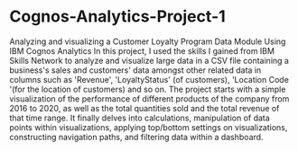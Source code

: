# Cognos-Analytics-Project-1
Analyzing and visualizing a Customer Loyalty Program Data Module Using IBM Cognos Analytics
In this project, I used the skills I gained from IBM Skills Network to analyze and visualize large data in a CSV file containing a business's sales and customers' data amongst other related data in columns such as 'Revenue', 'LoyaltyStatus' (of customers), 'Location Code '(for the location of customers) and so on. The project starts with a simple visualization of the performance of different products of the company from 2016 to 2020, as well as the total quantities sold and the total revenue of that time range.
It finally delves into calculations, manipulation of data points within visualizations, applying top/bottom settings on visualizations, constructing navigation paths, and filtering data within a dashboard.

